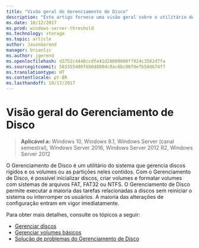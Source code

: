 ```yaml
---
title: "Visão geral do Gerenciamento de Disco"
description: "Este artigo fornece uma visão geral sobre o utilitário de Gerenciamento de Disco"
ms.date: 10/12/2017
ms.prod: windows-server-threshold
ms.technology: storage
ms.topic: article
author: JasonGerend
manager: brianlic
ms.author: jgerend
ms.openlocfilehash: d3752c4448ccdfe41d28009800f7924c3502d7fa
ms.sourcegitcommit: 583355400f6b0d880dc0ac6bc06f0efb50d674f7
ms.translationtype: HT
ms.contentlocale: pt-BR
ms.lasthandoff: 10/17/2017
---
```

# <a name="overview-of-disk-management"></a>Visão geral do Gerenciamento de Disco

> **Aplicável a:** Windows 10, Windows 8.1, Windows Server (canal semestral), Windows Server 2016, Windows Server 2012 R2, Windows Server 2012

O Gerenciamento de Disco é um utilitário do sistema que gerencia discos rígidos e os volumes ou as partições neles contidos. Com o Gerenciamento de Disco, é possível inicializar discos, criar volumes e formatar volumes com sistemas de arquivos FAT, FAT32 ou NTFS. O Gerenciamento de Disco permite executar a maioria das tarefas relacionadas a discos sem reiniciar o sistema ou interromper os usuários. A maioria das alterações de configuração entram em vigor imediatamente.

Para obter mais detalhes, consulte os tópicos a seguir:

-   [Gerenciar discos](manage-disks.md)
-   [Gerenciar volumes básicos](manage-basic-volumes.md)
-   [Solução de problemas do Gerenciamento de Disco](troubleshooting-disk-management.md)
